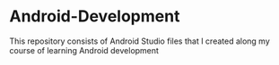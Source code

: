 # Android-Development
This repository consists of Android Studio files that I created along my course of learning Android development
